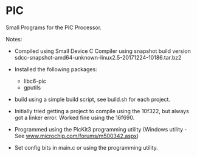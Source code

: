 # PIC
Small Programs for the PIC Processor.

Notes:
- Compiled using Small Device C Compiler using snapshot build version sdcc-snapshot-amd64-unknown-linux2.5-20171224-10186.tar.bz2
- Installed the following packages:
  - libc6-pic
  - gputils
- build using a simple build script, see build.sh for each project.
- Initially tried getting a project to compile using the 10f322, but always got a linker error.  Worked fine using the 16f690.

- Programmed using the PicKit3 programming utility (Windows utility - See www.microchip.com/forums/m500342.aspx)
- Set config bits in main.c or using the programming utility.



